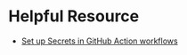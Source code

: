 # Helpful Resource

- [Set up Secrets in GitHub Action workflows](https://github.com/Azure/actions-workflow-samples/blob/master/assets/create-secrets-for-GitHub-workflows.md)
